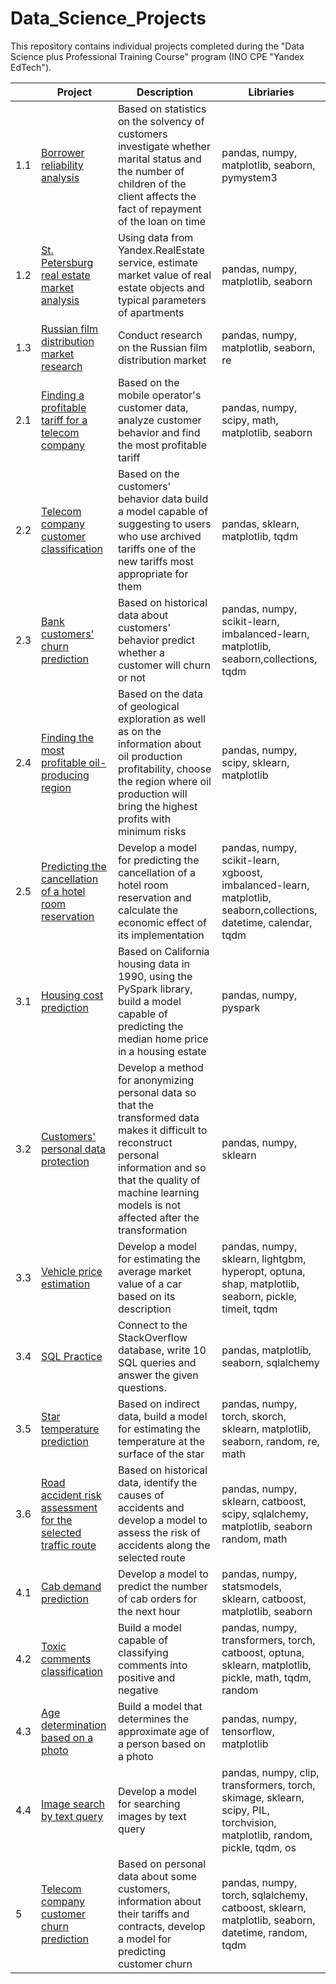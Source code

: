 # Data_Science_Projects

This repository contains individual projects completed during the "Data Science plus Professional Training Course" program (INO CPE "Yandex EdTech").

|     | Project                                    | Description | Libriaries |
| --- | ------------------------------------------ | ----------- | ---------- |
| 1.1 | [Borrower reliability analysis](https://github.com/Stanislav9801/yandex_practicum_home_projects/blob/master/1_2_borrower_reliability_analysis) | Based on statistics on the solvency of customers investigate whether marital status and the number of children of the client affects the fact of repayment of the loan on time | pandas, numpy, matplotlib, seaborn, pymystem3 |
| 1.2 | [St. Petersburg real estate market analysis](https://github.com/Stanislav9801/yandex_practicum_home_projects/blob/master/1_3_spb_real_estate_market_analysis) | Using data from Yandex.RealEstate service, estimate market value of real estate objects and typical parameters of apartments | pandas, numpy, matplotlib, seaborn |
| 1.3 | [Russian film distribution market research](https://github.com/Stanislav9801/yandex_practicum_home_projects/blob/master/1_4_russian_film_distribution_market_research)  | Conduct research on the Russian film distribution market | pandas, numpy, matplotlib, seaborn, re
| 2.1 | [Finding a profitable tariff for a telecom company](https://github.com/Stanislav9801/yandex_practicum_home_projects/blob/master/2_1_finding_profitable_tariff_for_telecom_company)  | Based on the mobile operator's customer data, analyze customer behavior and find the most profitable tariff | pandas, numpy, scipy, math, matplotlib, seaborn
| 2.2  | [Telecom company customer classification](https://github.com/Stanislav9801/yandex_practicum_home_projects/blob/master/2_2_telecom_company_customer_classification) | Based on the customers' behavior data build a model capable of suggesting to users who use archived tariffs one of the new tariffs most appropriate for them | pandas, sklearn, matplotlib, tqdm
| 2.3  | [Bank customers' churn prediction](https://github.com/Stanislav9801/yandex_practicum_home_projects/tree/blob/2_3_bank_customers_churn_prediction) | Based on historical data about customers' behavior predict whether a customer will churn or not | pandas, numpy, scikit-learn, imbalanced-learn, matplotlib, seaborn,collections, tqdm
| 2.4 | [Finding the most profitable oil-producing region](https://github.com/Stanislav9801/yandex_practicum_home_projects/blob/master/2_4_finding_most_profitable_oil_producing_region) | Based on the data of geological exploration as well as on the information about oil production profitability, choose the region where oil production will bring the highest profits with minimum risks |  pandas, numpy, scipy, sklearn, matplotlib
| 2.5 | [Predicting the cancellation of a hotel room reservation](https://github.com/Stanislav9801/yandex_practicum_home_projects/blob/master/2_5_predicting_cancellation_of_hotel_room_reservation) | Develop a model for predicting the cancellation of a hotel room reservation and calculate the economic effect of its implementation | pandas, numpy, scikit-learn, xgboost, imbalanced-learn, matplotlib, seaborn,collections, datetime, calendar, tqdm
|3.1 | [Housing cost prediction](https://github.com/Stanislav9801/yandex_practicum_home_projects/blob/master/3_1_housing_cost_prediction) | Based on California housing data in 1990, using the PySpark library, build a model capable of predicting the median home price in a housing estate | pandas, numpy, pyspark
| 3.2 | [Customers' personal data protection](https://github.com/Stanislav9801/yandex_practicum_home_projects/blob/master/3_2_customers_personal_data_protection) | Develop a method for anonymizing personal data so that the transformed data makes it difficult to reconstruct personal information and so that the quality of machine learning models is not affected after the transformation |  pandas, numpy, sklearn
| 3.3 | [Vehicle price estimation](https://github.com/Stanislav9801/yandex_practicum_home_projects/blob/master/3_3_vehicle_price_estimation) | Develop a model for estimating the average market value of a car based on its description | pandas, numpy, sklearn, lightgbm, hyperopt, optuna, shap, matplotlib, seaborn, pickle, timeit, tqdm
| 3.4 | [SQL Practice](https://github.com/Stanislav9801/yandex_practicum_home_projects/blob/master/3_4_sql_practice) | Connect to the StackOverflow database, write 10 SQL queries and answer the given questions. |  pandas, matplotlib, seaborn, sqlalchemy
| 3.5 | [Star temperature prediction](https://github.com/Stanislav9801/yandex_practicum_home_projects/blob/master/3_5_star_temperature_prediction) | Based on indirect data, build a model for estimating the temperature at the surface of the star | pandas, numpy, torch, skorch, sklearn, matplotlib, seaborn, random, re, math
| 3.6 | [Road accident risk assessment for the selected traffic route](https://github.com/Stanislav9801/yandex_practicum_home_projects/blob/master/3_6_road_accident_risk_assessment) | Based on historical data, identify the causes of accidents and develop a model to assess the risk of accidents along the selected route | pandas, numpy, sklearn, catboost, scipy, sqlalchemy, matplotlib, seaborn random, math
| 4.1 | [Cab demand prediction](https://github.com/Stanislav9801/yandex_practicum_home_projects/blob/master/4_1_cab_demand_prediction) | Develop a model to predict the number of cab orders for the next hour | pandas, numpy, statsmodels, sklearn, catboost, matplotlib, seaborn
| 4.2 | [Toxic comments classification](https://github.com/Stanislav9801/yandex_practicum_home_projects/blob/master/4_2_toxic_comments_classification) | Build a model capable of classifying comments into positive and negative |  pandas, numpy, transformers, torch, catboost, optuna, sklearn, matplotlib, pickle, math, tqdm, random
| 4.3 | [Age determination based on a photo](https://github.com/Stanislav9801/yandex_practicum_home_projects/blob/master/4_3_age_determination_by_photo) | Build a model that determines the approximate age of a person based on a photo | pandas, numpy, tensorflow, matplotlib
| 4.4 | [Image search by text query](https://github.com/Stanislav9801/yandex_practicum_home_projects/blob/master/4_4_image_search_by_text_query) | Develop a model for searching images by text query | pandas, numpy, clip, transformers, torch, skimage, sklearn, scipy, PIL, torchvision, matplotlib, random, pickle, tqdm, os
| 5   | [Telecom company customer churn prediction](https://github.com/Stanislav9801/yandex_practicum_home_projects/blob/master/5_telecom_company_customer_churn_prediction) | Based on personal data about some customers, information about their tariffs and contracts, develop a model for predicting customer churn | pandas, numpy, torch, sqlalchemy,  catboost, sklearn, matplotlib, seaborn, datetime, random, tqdm